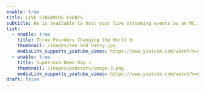 ```yaml
---
enable: true
title: LIVE STREAMING EVENTS
subtitle: He is available to host your live streaming events as an MC.
list:
  - enable: true
    title: Three Founders Changing the World 🌐
    thumbnail: /images/ben and barry.jpg
    mediaLink_supports_youtube_vimeo: https://www.youtube.com/watch?v=G2SqSljZBy4
  - enable: true
    title: Supernova Demo Day ⭐
    thumbnail: /images/podcasts/image-3.png
    mediaLink_supports_youtube_vimeo: https://www.youtube.com/watch?v=G2SqSljZBy4
draft: false
---
```


